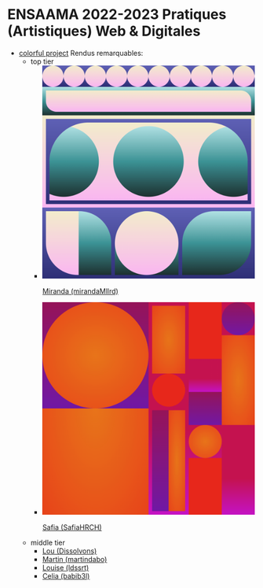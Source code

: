 # ENSAAMA 2022-2023 Pratiques (Artistiques) Web & Digitales

- [colorful project](https://jniac.github.io/ensaama-2324-pwd/common-projects/colorful/)
  Rendus remarquables:
  - top tier
    - <img src="md/assets/art_mirandaMllrd_colorful.png">  

      [Miranda (mirandaMllrd)](https://jniac.github.io/ensaama-2324-pwd/art/mirandaMllrd/colorful/)
    - <img src="md/assets/art_SafiaHRCH_colorful.png">  

      [Safia (SafiaHRCH)](https://jniac.github.io/ensaama-2324-pwd/art/SafiaHRCH/colorful/)
  - middle tier
    - [Lou (Dissolvons)](https://jniac.github.io/ensaama-2324-pwd/art/Dissolvons/colorful/)
    - [Martin (martindabo)](https://jniac.github.io/ensaama-2324-pwd/art/martindabo/colorful/)
    - [Louise (ldssrt)](https://jniac.github.io/ensaama-2324-pwd/art/ldssrt/colorful/)
    - [Celia (babib3l)](https://jniac.github.io/ensaama-2324-pwd/art/babib3l/colorful/)

